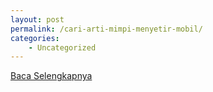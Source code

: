 ```yaml
---
layout: post
permalink: /cari-arti-mimpi-menyetir-mobil/
categories:
    - Uncategorized
---
```


[Baca Selengkapnya](/06)